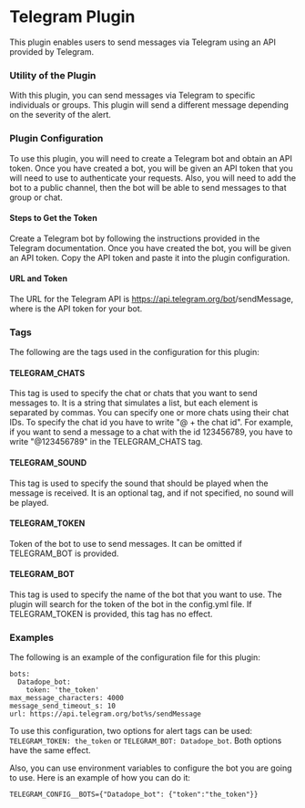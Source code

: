 Telegram Plugin
============================
This plugin enables users to send messages via Telegram using an API provided by Telegram.

### Utility of the Plugin
With this plugin, you can send messages via Telegram to specific individuals or groups. This plugin will send a different message depending on the severity of the alert. 

### Plugin Configuration
To use this plugin, you will need to create a Telegram bot and obtain an API token. Once you have created a bot, you will be given an API token that you will need to use to authenticate your requests. Also, you will need to add the bot to a public channel, then the bot will be able to send messages to that group or chat.

#### Steps to Get the Token
Create a Telegram bot by following the instructions provided in the Telegram documentation.
Once you have created the bot, you will be given an API token.
Copy the API token and paste it into the plugin configuration.


#### URL and Token
The URL for the Telegram API is https://api.telegram.org/bot<TOKEN>/sendMessage, where <TOKEN> is the API token for your bot.

### Tags
The following are the tags used in the configuration for this plugin:

#### TELEGRAM_CHATS
This tag is used to specify the chat or chats that you want to send messages to. It is a string that simulates a list, but each element is separated by commas. You can specify one or more chats using their chat IDs. To specify the chat id you have to write "@ + the chat id". For example, if you want to send a message to a chat with the id 123456789, you have to write "@123456789" in the TELEGRAM_CHATS tag.

#### TELEGRAM_SOUND
This tag is used to specify the sound that should be played when the message is received. It is an optional tag, and if not specified, no sound will be played.

#### TELEGRAM_TOKEN
Token of the bot to use to send messages. It can be omitted if TELEGRAM_BOT is provided.

#### TELEGRAM_BOT
This tag is used to specify the name of the bot that you want to use. 
The plugin will search for the token of the bot in the config.yml file. 
If TELEGRAM_TOKEN is provided, this tag has no effect.

### Examples
The following is an example of the configuration file for this plugin:

```
bots:
  Datadope_bot:
    token: 'the_token'
max_message_characters: 4000
message_send_timeout_s: 10
url: https://api.telegram.org/bot%s/sendMessage
```

To use this configuration, two options for alert tags can be used:
`TELEGRAM_TOKEN: the_token` or `TELEGRAM_BOT: Datadope_bot`. 
Both options have the same effect.

Also, you can use environment variables to configure the bot you are going to use. Here is an example of how you can do it:

```
TELEGRAM_CONFIG__BOTS={"Datadope_bot": {"token":"the_token"}}
```